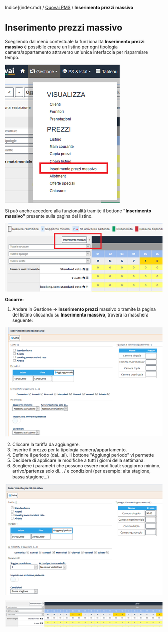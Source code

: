 
Indice](index.md) / [Quovai PMS](quovai-pms-it.md) / **Inserimento prezzi massivo**

# **Inserimento prezzi massivo**

Scegliendo dal menù contestuale la funzionalità **Inserimento prezzi massivo** è possibile creare un listino per ogni tipologia camera/appartamento attraverso un'unica interfaccia per risparmiare tempo. 

![](images/prezzi-massivo-001a.png)

Si può anche accedere alla funzionalità tramite il bottone **"Inserimento massivo"** presente sulla pagina del listino.

![](images/prezzi-massivo-001b.png)

**Occorre:** 

1. Andare in Gestione -> **Inserimento prezzi** massivo o tramite la pagina del listino cliccando su **Inserimento massivo**, troverà la maschera seguente:

![](images/prezzi-massivo-001.png)

2.  Cliccare la tariffa da aggiungere.
3.  Inserire il prezzo per la tipologia camera/appartamento.
4.  Definire il periodo (dal...al). Il bottone "Aggiungi periodo" vi permette
5.  Decidere di applicare le modifiche a tutti i giorni della settimana.
6.  Scegliere i parametri che possono essere modificati: soggiorno minimo, arrivo/partenza solo di... / e condizioni (per esempio: alta stagione, bassa stagione...)

![](images/prezzi-massivo-002.png)

![](images/prezzi-massivo-003.png)

